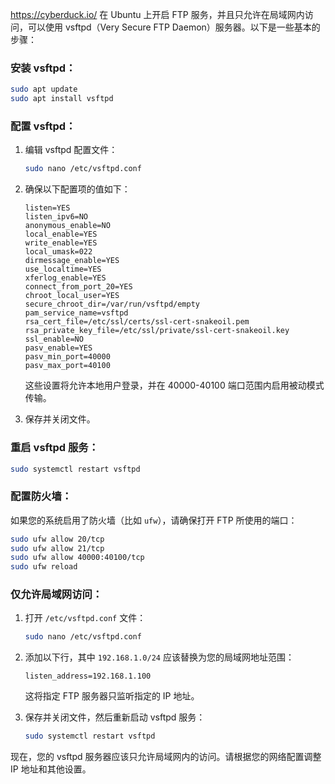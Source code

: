 https://cyberduck.io/
在 Ubuntu 上开启 FTP 服务，并且只允许在局域网内访问，可以使用 vsftpd（Very Secure FTP Daemon）服务器。以下是一些基本的步骤：

### 安装 vsftpd：

```bash
sudo apt update
sudo apt install vsftpd
```

### 配置 vsftpd：

1. 编辑 vsftpd 配置文件：

   ```bash
   sudo nano /etc/vsftpd.conf
   ```

2. 确保以下配置项的值如下：

   ```plaintext
   listen=YES
   listen_ipv6=NO
   anonymous_enable=NO
   local_enable=YES
   write_enable=YES
   local_umask=022
   dirmessage_enable=YES
   use_localtime=YES
   xferlog_enable=YES
   connect_from_port_20=YES
   chroot_local_user=YES
   secure_chroot_dir=/var/run/vsftpd/empty
   pam_service_name=vsftpd
   rsa_cert_file=/etc/ssl/certs/ssl-cert-snakeoil.pem
   rsa_private_key_file=/etc/ssl/private/ssl-cert-snakeoil.key
   ssl_enable=NO
   pasv_enable=YES
   pasv_min_port=40000
   pasv_max_port=40100
   ```

   这些设置将允许本地用户登录，并在 40000-40100 端口范围内启用被动模式传输。

3. 保存并关闭文件。

### 重启 vsftpd 服务：

```bash
sudo systemctl restart vsftpd
```

### 配置防火墙：

如果您的系统启用了防火墙（比如 `ufw`），请确保打开 FTP 所使用的端口：

```bash
sudo ufw allow 20/tcp
sudo ufw allow 21/tcp
sudo ufw allow 40000:40100/tcp
sudo ufw reload
```

### 仅允许局域网访问：

1. 打开 `/etc/vsftpd.conf` 文件：

   ```bash
   sudo nano /etc/vsftpd.conf
   ```

2. 添加以下行，其中 `192.168.1.0/24` 应该替换为您的局域网地址范围：

   ```plaintext
   listen_address=192.168.1.100
   ```

   这将指定 FTP 服务器只监听指定的 IP 地址。

3. 保存并关闭文件，然后重新启动 vsftpd 服务：

   ```bash
   sudo systemctl restart vsftpd
   ```

现在，您的 vsftpd 服务器应该只允许局域网内的访问。请根据您的网络配置调整 IP 地址和其他设置。
